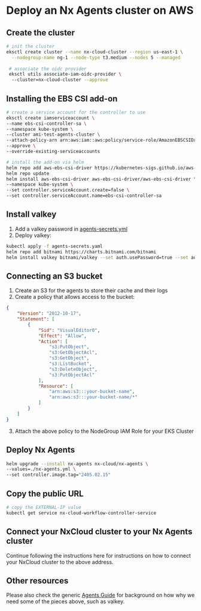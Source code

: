 # Deploy an Nx Agents cluster on AWS

## Create the cluster

```bash
# init the cluster
eksctl create cluster --name nx-cloud-cluster --region us-east-1 \
  --nodegroup-name ng-1 --node-type t3.medium --nodes 5 --managed
  
 # associate the oidc provider
 eksctl utils associate-iam-oidc-provider \ 
  --cluster=nx-cloud-cluster --approve
```

## Installing the EBS CSI add-on

```bash
# create a service account for the controller to use
eksctl create iamserviceaccount \
--name ebs-csi-controller-sa \
--namespace kube-system \
--cluster ami-test-agents-cluster \
--attach-policy-arn arn:aws:iam::aws:policy/service-role/AmazonEBSCSIDriverPolicy \
--approve \
--override-existing-serviceaccounts

# install the add-on via helm
helm repo add aws-ebs-csi-driver https://kubernetes-sigs.github.io/aws-ebs-csi-driver
helm repo update
helm install aws-ebs-csi-driver aws-ebs-csi-driver/aws-ebs-csi-driver \
--namespace kube-system \
--set controller.serviceAccount.create=false \
--set controller.serviceAccount.name=ebs-csi-controller-sa
```

## Install valkey

1. Add a valkey password in [agents-secrets.yml](./agents-secrets.yml)
2. Deploy valkey:

```bash
kubectl apply -f agents-secrets.yaml
helm repo add bitnami https://charts.bitnami.com/bitnami
helm install valkey bitnami/valkey --set auth.usePassword=true --set auth.existingSecret=nx-cloud-agents-secret
```

## Connecting an S3 bucket

1. Create an S3 for the agents to store their cache and their logs
2. Create a policy that allows access to the bucket:
```json
{
    "Version": "2012-10-17",
    "Statement": [
        {
            "Sid": "VisualEditor0",
            "Effect": "Allow",
            "Action": [
                "s3:PutObject",
                "s3:GetObjectAcl",
                "s3:GetObject",
                "s3:ListBucket",
                "s3:DeleteObject",
                "s3:PutObjectAcl"
            ],
            "Resource": [
                "arn:aws:s3:::your-bucket-name",
                "arn:aws:s3:::your-bucket-name/*"
            ]
        }
    ]
}
```
3. Attach the above policy to the NodeGroup IAM Role for your EKS Cluster

## Deploy Nx Agents

```bash
helm upgrade --install nx-agents nx-cloud/nx-agents \
--values=./nx-agents.yml \
--set controller.image.tag="2405.02.15"
```

## Copy the public URL 

```bash
# copy the EXTERNAL-IP value
kubectl get service nx-cloud-workflow-controller-service
```

## Connect your NxCloud cluster to your Nx Agents cluster

Continue following the instructions here for instructions on how to connect your NxCloud cluster to the above address.

## Other resources

Please also check the generic [Agents Guide](./AGENTS-GUIDE.md) for background on how why we need some of the pieces above, such as valkey.